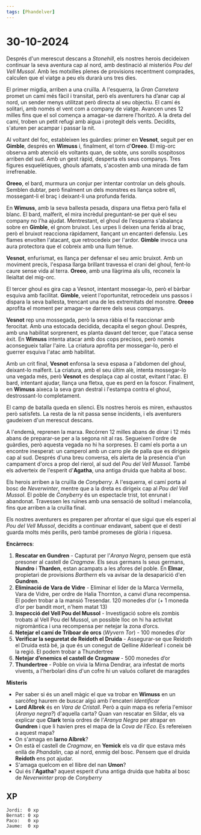 ```yaml
---
tags: [Phandelver]
---
```


# 30-10-2024

Després d'un merescut descans a *Stonehill*, els nostres herois decideixen continuar la seva aventura cap al nord, amb destinació al misteriós *Pou del Vell Mussol*. Amb les motxilles plenes de provisions recentment comprades, calculen que el viatge a peu els durarà uns tres dies.

El primer migdia, arriben a una cruïlla. A l'esquerra, la *Gran Carretera* promet un camí més fàcil i transitat, però els aventurers ha d’anar cap al nord, un sender menys utilitzat però directa al seu objectiu. El camí és solitari, amb només el vent com a company de viatge. Avancen unes 12 milles fins que el sol comença a amagar-se darrere l'horitzó. A la dreta del camí, troben un petit refugi amb aigua i protegit dels vents. Decidits, s'aturen per acampar i passar la nit.

Al voltant del foc, estableixen les guàrdies: primer en **Vesnot**, seguit per en **Gimble**, després en **Wimuss** i, finalment, el torn d'**Oreeo**. El mig-orc observa amb atenció els voltants quan, de sobte, uns sorolls sospitosos arriben del sud. Amb un gest ràpid, desperta els seus companys. Tres figures esquelètiques, ghouls afamats, s'acosten amb una mirada de fam irrefrenable.

**Oreeo**, el bard, murmura un conjur per intentar controlar un dels ghouls. Semblen dubtar, però finalment un dels monstres es llança sobre ell, mossegant-li el braç i deixant-li una profunda ferida.

En **Wimuss**, amb la seva ballesta pesada, dispara una fletxa però falla el blanc. El bard, malferit, el mira incrèdul preguntant-se per què el seu company no l'ha ajudat. Mentrestant, el ghoul de l'esquerra s'abalança sobre en **Gimble**, el gnom bruixot. Les urpes li deixen una ferida al braç, però el bruixot reacciona ràpidament, llançant un encanteri defensiu. Les flames envolten l'atacant, que retrocedeix per l'ardor. **Gimble** invoca una aura protectora que el cobreix amb una llum tènue.

**Vesnot**, enfurismat, es llança per defensar el seu amic bruixot. Amb un moviment precís, l'espasa llarga brillant travessa el crani del ghoul, fent-lo caure sense vida al terra. **Oreeo**, amb una llàgrima als ulls, reconeix la lleialtat del mig-orc.

El tercer ghoul es gira cap a Vesnot, intentant mossegar-lo, però el bàrbar esquiva amb facilitat. **Gimble**, veient l'oportunitat, retrocedeix uns passos i dispara la seva ballesta, trencant una de les extremitats del monstre. **Oreeo** aprofita el moment per amagar-se darrere dels seus companys.

**Vesnot** rep una mossegada, però la seva ràbia el fa reaccionar amb ferocitat. Amb una estocada decidida, decapita el segon ghoul. Després, amb una habilitat sorprenent, es planta davant del tercer, que l'ataca sense èxit. En **Wimuss** intenta atacar amb dos cops precisos, però només aconsegueix tallar l'aire. La criatura aprofita per mossegar-lo, però el guerrer esquiva l'atac amb habilitat.

Amb un crit final, **Vesnot** enfonsa la seva espasa a l'abdomen del ghoul, deixant-lo malferit. La criatura, amb el seu últim alè, intenta mossegar-lo una vegada més, però **Vesnot** es desplaça cap al costat, evitant l'atac. El bard, intentant ajudar, llança una fletxa, que es perd en la foscor. Finalment, en **Wimuss** aixeca la seva gran destral i l'estampa contra el ghoul, destrossant-lo completament.

El camp de batalla queda en silenci. Els nostres herois es miren, exhaustos però satisfets. La resta de la nit passa sense incidents, i els aventurers gaudeixen d'un merescut descans.

A l'endemà, reprenen la marxa. Recórren 12 milles abans de dinar i 12 més abans de preparar-se per a la segona nit al ras. Segueixen l'ordre de guàrdies, però aquesta vegada no hi ha sorpreses. El camí els porta a un encontre inesperat: un camperol amb un carro ple de palla que es dirigeix cap al sud. Després d'una breu conversa, els alerta de la presència d'un campament d'orcs a prop del rierol, al sud del *Pou del Vell Mussol*. També els adverteix de l'esperit d'**Agatha**, una antiga druida que habita al bosc.

Els herois arriben a la cruïlla de *Conyberry*. A l'esquerra, el camí porta al bosc de *Neverwinter*, mentre que a la dreta es dirigeix cap al *Pou del Vell Mussol*. El poble de *Conyberry* és un espectacle trist, tot enrunat i abandonat. Travessen les ruïnes amb una sensació de solitud i melancolia, fins que arriben a la cruïlla final.

Els nostres aventurers es preparen per afrontar el que sigui que els esperi al *Pou del Vell Mussol*, decidits a continuar endavant, sabent que el destí guarda molts més perills, però també promeses de glòria i riquesa.

**Encàrrecs**:

1. **Rescatar en Gundren** \- Capturat per l'_Aranya Negra_, pensem que està presoner al castell de _Cragmaw_. Els seus germans ls seus germans, **Nundro** i **Tharden**, estan acampats a les afores del poble. En **Elmar**, propietari de provisions _Barthern_ els va avisar de la desaparició d'en **Gundren**.
2. **Eliminació de Vara de Vidre** \- Eliminar el líder de la Marca Vermella, Vara de Vidre, per ordre de Halia Thornton, a canvi d’una recompensa. El poden trobar a la mansió Tresendar. 120 monedes d’or (+ 1 moneda d’or per bandit mort, n'hem matat 13)  
3. **Inspecció del Vell Pou del Mussol** \- Investigació sobre els zombis trobats al Vell Pou del Mussol, un possible lloc on hi ha activitat nigromàntica i una recompensa per netejar la zona d’orcs.  
4. **Netejar el camí de Triboar de orcs** (*Wyvern Tor*) \- 100 monedes d’or  
5. **Verificar la seguretat de Reidoth el Druida** \- Assegurar-se que Reidoth el Druida està bé, ja que és un conegut de Qelline Alderleaf i coneix bé la regió. El podem trobar a Thundertree 
6. **Netejar d’enemics el castell de Cragmaw** \- 500 monedes d’or
7. **Thundertree** \- Poble on vivia la Mirna Dendrar, ara infestat de morts vivents, a l'herbolari dins d'un cofre hi un valuós collaret de maragdes

**Misteris**

- Per saber si és un anell màgic el que va trobar en **Wimuss** en un sarcòfeg haurem de buscar algú amb l'encateri *Identificar*
- **Lord Albrek** és en *Vara de Cristall*. Però a quin mapa es referia l'emisor (*Aranya negra?*) d'aquella carta? Quan van rescatar en Sildar, els va explicar que **Clark** tenia ordres de l’*Aranya Negra* per atrapar en **Gundren** i que li havien pres el mapa de la _Cova de l’Eco_. Es refereixen a aquest mapa?
- On s'amaga en **Iarno Albrek**?
- On està el castell de _Cragmaw_, en **Yemick** els va dir que estava més enllà de _Phandalin_, cap al nord, enmig del bosc. Pensem que el druida **Reidoth** ens pot ajudar.
- S'amaga quelcom en el llibre del nan **Umon**?
- Qui és l'**Agatha**? aquest esperit d'una antiga druida que habita al bosc de *Neverwinter* prop de *Conyberry*

## XP

```
Jordi:  0 xp
Bernat: 0 xp
Paco:   0 xp
Jaume:  0 xp
```
